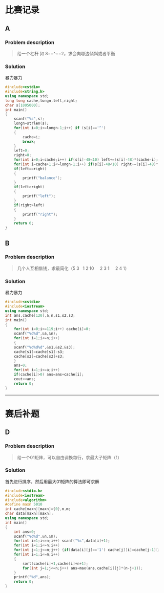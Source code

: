 # 比赛记录

## A
### Problem description
> 给一个杠杆 如 8==^==2，求会向哪边倾斜或者平衡
### Solution
暴力暴力
```cpp
#include<cstdio>
#include<string.h>
using namespace std;
long long cache,longn,left,right;
char s[1005000];
int main()
{
	scanf("%s",s);
	longn=strlen(s);
	for(int i=0;i<=longn-1;i++) if (s[i]=='^')
	{
		cache=i;
		break;
	}
	left=0;
	right=0;
	for(int i=0;i<cache;i++) if(s[i]-48<10) left+=(s[i]-48)*(cache-i);
	for(int i=cache+1;i<=longn-1;i++) if(s[i]-48<10) right+=(s[i]-48)*(i-cache);
	if(left==right)
	{
		printf("balance");
	}
	if(left>right)
	{
		printf("left");
	}
	if(right>left)
	{
		printf("right");
	}
	return 0;
}
```
## B
### Problem description
> 几个人互相借钱，求最简化（5 3    1 2 10     2 3 1      2 4 1）
### Solution
暴力暴力
```cpp
#include<cstdio>
#include<iostream>
using namespace std;
int ans,cache[120],a,n,s1,s2,s3;
int main()
{
	for(int i=0;i<=119;i++) cache[i]=0;
	scanf("%d%d",&a,&n);
	for(int i=1;i<=n;i++) 
	{
	scanf("%d%d%d",&s1,&s2,&s3);
	cache[s1]=cache[s1]-s3;
	cache[s2]=cache[s2]+s3;
    }
    ans=0;
    for(int i=1;i<=a;i++)
    if(cache[i]>0) ans=ans+cache[i];
    cout<<ans;
	return 0;
}
```
***** 
# 赛后补题

## D
### Problem description
> 给一个01矩阵，可以自由调换每行，求最大子矩阵（1）
### Solution
首先进行排序，然后用最大01矩阵的算法即可求解
```cpp
#include<stdio.h>
#include<iostream>
#include<algorithm>
#define maxn 5010
int cache[maxn][maxn]={0},n,m;
char data[maxn][maxn];
using namespace std;
int main()
{
	int ans=0;
	scanf("%d%d",&n,&m);
	for(int i=1;i<=n;i++) scanf("%s",data[i]+1);
	for(int i=1;i<=n;i++)
	for(int j=1;j<=m;j++) {if(data[i][j]=='1') cache[j][i]=cache[j-1][i]+1; else cache[j][i]=0;}
	for(int i=1;i<=m;i++)
	{
		sort(cache[i]+1,cache[i]+n+1);
		for(int j=1;j<=n;j++) ans=max(ans,cache[i][j]*(n-j+1));
	}
	printf("%d",ans);
	return 0;
}
```
